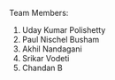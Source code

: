 Team Members:
1. Uday Kumar Polishetty
2. Paul Nischel Busham
3. Akhil Nandagani
4. Srikar Vodeti
5. Chandan B